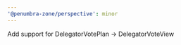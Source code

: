 ```yaml
---
'@penumbra-zone/perspective': minor
---
```


Add support for DelegatorVotePlan -> DelegatorVoteView
